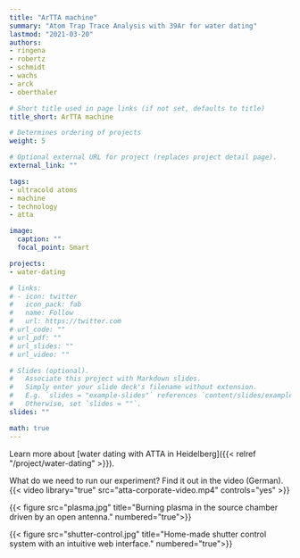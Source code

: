 ```yaml
---
title: "ArTTA machine"
summary: "Atom Trap Trace Analysis with 39Ar for water dating"
lastmod: "2021-03-20"
authors:
- ringena
- robertz
- schmidt
- wachs
- arck
- oberthaler

# Short title used in page links (if not set, defaults to title)
title_short: ArTTA machine

# Determines ordering of projects
weight: 5

# Optional external URL for project (replaces project detail page).
external_link: ""

tags:
- ultracold atoms
- machine
- technology
- atta

image:
  caption: ""
  focal_point: Smart

projects:
- water-dating

# links:
# - icon: twitter
#   icon_pack: fab
#   name: Follow
#   url: https://twitter.com
# url_code: ""
# url_pdf: ""
# url_slides: ""
# url_video: ""

# Slides (optional).
#   Associate this project with Markdown slides.
#   Simply enter your slide deck's filename without extension.
#   E.g. `slides = "example-slides"` references `content/slides/example-slides.md`.
#   Otherwise, set `slides = ""`.
slides: ""

math: true
---
```


Learn more about [water dating with ATTA in Heidelberg]({{< relref "/project/water-dating" >}}).

What do we need to run our experiment? Find it out in the video (German).
{{< video library="true" src="atta-corporate-video.mp4" controls="yes" >}}

{{< figure src="plasma.jpg" title="Burning plasma in the source chamber driven by an open antenna." numbered="true">}}

{{< figure src="shutter-control.jpg" title="Home-made shutter control system with an intuitive web interface." numbered="true">}}